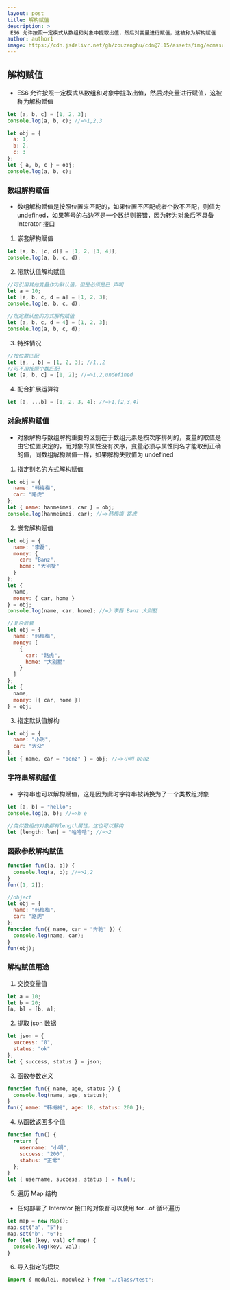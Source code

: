 ```yaml
---
layout: post
title: 解构赋值
description: >
 ES6 允许按照一定模式从数组和对象中提取出值，然后对变量进行赋值，这被称为解构赋值
author: author1
image: https://cdn.jsdelivr.net/gh/zouzenghu/cdn@7.15/assets/img/ecmascript/v2-3e43f0767c79fb0c71770127c4c3675c_1200x500.jpg
---
```


## 解构赋值

- ES6 允许按照一定模式从数组和对象中提取出值，然后对变量进行赋值，这被称为解构赋值

```javascript
let [a, b, c] = [1, 2, 3];
console.log(a, b, c); //=>1,2,3
```

```javascript
let obj = {
  a: 1,
  b: 2,
  c: 3
};
let { a, b, c } = obj;
console.log(a, b, c);
```

### 数组解构赋值

- 数组解构赋值是按照位置来匹配的，如果位置不匹配或者个数不匹配，则值为 undefined，如果等号的右边不是一个数组则报错，因为转为对象后不具备 Interator 接口

1. 嵌套解构赋值

```javascript
let [a, b, [c, d]] = [1, 2, [3, 4]];
console.log(a, b, c, d);
```

2. 带默认值解构赋值

```javascript
//可引用其他变量作为默认值，但是必须是已 声明
let a = 10;
let [e, b, c, d = a] = [1, 2, 3];
console.log(e, b, c, d);

//指定默认值的方式解构赋值
let [a, b, c, d = 4] = [1, 2, 3];
console.log(a, b, c, d);
```

3. 特殊情况

```javascript
//按位置匹配
let [a, , b] = [1, 2, 3]; //1,,2
//可不用按照个数匹配
let [a, b, c] = [1, 2]; //=>1,2,undefined
```

4. 配合扩展运算符

```javascript
let [a, ...b] = [1, 2, 3, 4]; //=>1,[2,3,4]
```

### 对象解构赋值

- 对象解构与数组解构重要的区别在于数组元素是按次序排列的，变量的取值是由它位置决定的，而对象的属性没有次序，变量必须与属性同名才能取到正确的值，同数组解构赋值一样，如果解构失败值为 undefined

1. 指定别名的方式解构赋值

```javascript
let obj = {
  name: "韩梅梅",
  car: "路虎"
};
let { name: hanmeimei, car } = obj;
console.log(hanmeimei, car); //=>韩梅梅 路虎
```

2. 嵌套解构赋值

```javascript
let obj = {
  name: "李磊",
  money: {
    car: "Banz",
    home: "大别墅"
  }
};
let {
  name,
  money: { car, home }
} = obj;
console.log(name, car, home); //=》李磊 Banz 大别墅

//复杂嵌套
let obj = {
  name: "韩梅梅",
  money: [
    {
      car: "路虎",
      home: "大别墅"
    }
  ]
};
let {
  name,
  money: [{ car, home }]
} = obj;
```

3. 指定默认值解构

```javascript
let obj = {
  name: "小明",
  car: "大众"
};
let { name, car = "benz" } = obj; //=>小明 banz
```

### 字符串解构赋值

- 字符串也可以解构赋值，这是因为此时字符串被转换为了一个类数组对象

```javascript
let [a, b] = "hello";
console.log(a, b); //=>h e

//类似数组的对象都有length属性，这也可以解构
let [length: len] = "哈哈哈"; //=>2
```

### 函数参数解构赋值

```javascript
function fun([a, b]) {
  console.log(a, b); //=>1,2
}
fun([1, 2]);

//object
let obj = {
  name: "韩梅梅",
  car: "路虎"
};
function fun({ name, car = "奔驰" }) {
  console.log(name, car);
}
fun(obj);
```

### 解构赋值用途

1. 交换变量值

```javascript
let a = 10;
let b = 20;
[a, b] = [b, a];
```

2. 提取 json 数据

```javascript
let json = {
  success: "0",
  status: "ok"
};
let { success, status } = json;
```

3. 函数参数定义

```javascript
function fun({ name, age, status }) {
  console.log(name, age, status);
}
fun({ name: "韩梅梅", age: 18, status: 200 });
```

4. 从函数返回多个值

```javascript
function fun() {
  return {
    username: "小明",
    success: "200",
    status: "正常"
  };
}
let { username, success, status } = fun();
```

5. 遍历 Map 结构

- 任何部署了 Interator 接口的对象都可以使用 for...of 循环遍历

```javascript
let map = new Map();
map.set("a", "5");
map.set("b", "6");
for (let [key, val] of map) {
  console.log(key, val);
}
```

6. 导入指定的模块

```javascript
import { module1, module2 } from "./class/test";
```
